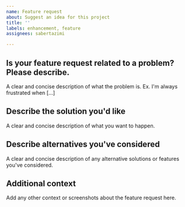 ```yaml
---
name: Feature request
about: Suggest an idea for this project
title: ''
labels: enhancement, feature
assignees: sabertazimi

---
```


## **Is your feature request related to a problem? Please describe.**

A clear and concise description of what the problem is.
Ex. I'm always frustrated when [...]

## **Describe the solution you'd like**

A clear and concise description of what you want to happen.

## **Describe alternatives you've considered**

A clear and concise description of any alternative solutions or features you've considered.

## **Additional context**

Add any other context or screenshots about the feature request here.
